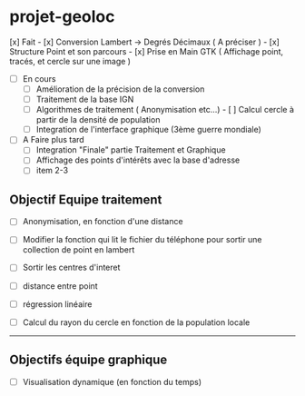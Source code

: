 

projet-geoloc
=============

 [x] Fait
    - [x] Conversion Lambert -> Degrés Décimaux ( A préciser )
    - [x] Structure Point et son parcours
    - [x] Prise en Main GTK ( Affichage point, tracés, et cercle sur une image )
- [ ] En cours 
    - [ ] Amélioration de la précision de la conversion
    - [ ] Traitement de la base IGN
    - [ ] Algorithmes de traitement ( Anonymisation etc...)
          - [ ] Calcul cercle à partir de la densité de population
    - [ ] Integration de l'interface graphique (3ème guerre mondiale) 
- [ ] A Faire plus tard 
    - [ ] Integration "Finale" partie Traitement et Graphique
    - [ ] Affichage des points d'intérêts avec la base d'adresse 
    - [ ] item 2-3

## Objectif Equipe traitement ##

 - [ ]  Anonymisation, en fonction d'une distance
 - [ ]  Modifier la fonction qui lit le fichier du téléphone pour sortir une collection de point en lambert
 - [ ]  Sortir les centres d'interet
 - [ ]  distance entre point
 - [ ]  régression linéaire
 - [ ]  Calcul du rayon du cercle en fonction de la population locale


----------


## Objectifs équipe graphique ##

 - [ ]  Visualisation dynamique (en fonction du temps)